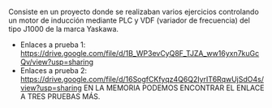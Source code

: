 Consiste en un proyecto donde se realizaban varios ejercicios controlando un motor de inducción mediante PLC y VDF (variador de frecuencia) del tipo J1000 de la marca Yaskawa.
  - Enlaces a prueba 1: https://drive.google.com/file/d/1B_WP3evCyQ8F_TJZA_ww16yxn7kuGcQv/view?usp=sharing
  - Enlaces a prueba 2: https://drive.google.com/file/d/16SogfCKfyqz4Q6Q2IyrIT6RqwUjSdO4s/view?usp=sharing
EN LA MEMORIA PODEMOS ENCONTRAR EL ENLACE A TRES PRUEBAS MÁS.

